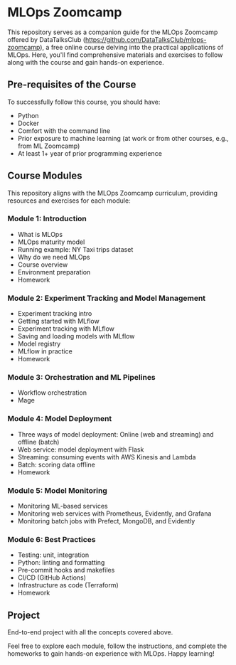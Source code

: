# MLOps Zoomcamp

This repository serves as a companion guide for the MLOps Zoomcamp offered by DataTalksClub (https://github.com/DataTalksClub/mlops-zoomcamp), a free online course delving into the practical applications of MLOps. Here, you'll find comprehensive materials and exercises to follow along with the course and gain hands-on experience.

## Pre-requisites of the Course

To successfully follow this course, you should have:

- Python
- Docker
- Comfort with the command line
- Prior exposure to machine learning (at work or from other courses, e.g., from ML Zoomcamp)
- At least 1+ year of prior programming experience

## Course Modules
This repository aligns with the MLOps Zoomcamp curriculum, providing resources and exercises for each module:

### Module 1: Introduction

- What is MLOps
- MLOps maturity model
- Running example: NY Taxi trips dataset
- Why do we need MLOps
- Course overview
- Environment preparation
- Homework

### Module 2: Experiment Tracking and Model Management

- Experiment tracking intro
- Getting started with MLflow
- Experiment tracking with MLflow
- Saving and loading models with MLflow
- Model registry
- MLflow in practice
- Homework

### Module 3: Orchestration and ML Pipelines

- Workflow orchestration
- Mage

### Module 4: Model Deployment

- Three ways of model deployment: Online (web and streaming) and offline (batch)
- Web service: model deployment with Flask
- Streaming: consuming events with AWS Kinesis and Lambda
- Batch: scoring data offline
- Homework

### Module 5: Model Monitoring

- Monitoring ML-based services
- Monitoring web services with Prometheus, Evidently, and Grafana
- Monitoring batch jobs with Prefect, MongoDB, and Evidently

### Module 6: Best Practices

- Testing: unit, integration
- Python: linting and formatting
- Pre-commit hooks and makefiles
- CI/CD (GitHub Actions)
- Infrastructure as code (Terraform)
- Homework

## Project

End-to-end project with all the concepts covered above.

Feel free to explore each module, follow the instructions, and complete the homeworks to gain hands-on experience with MLOps. Happy learning!